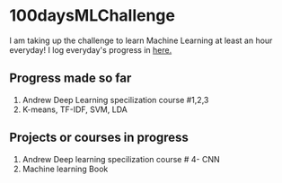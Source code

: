 # 100daysMLChallenge
I am taking up the challenge to learn Machine Learning at least an hour everyday!
I log everyday's progress in [here.](https://github.com/reisd/100daysMLChallenge/tree/master/LOG.md)

## Progress made so far
1. Andrew Deep Learning specilization course #1,2,3
2. K-means, TF-IDF, SVM, LDA

## Projects or courses in progress
1. Andrew Deep learning specilization course # 4- CNN
2. Machine learning Book


